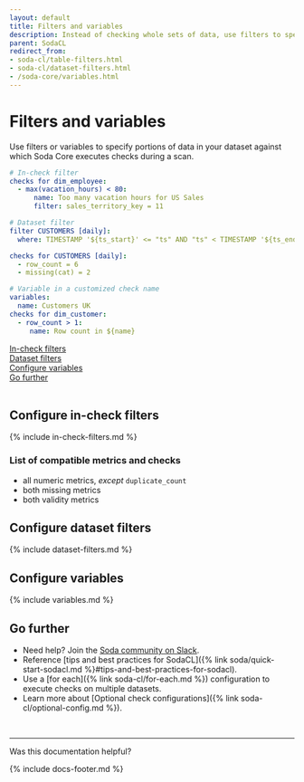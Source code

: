 ```yaml
---
layout: default
title: Filters and variables
description: Instead of checking whole sets of data, use filters to specify a portion of data against which to execute a check. Use variables to specify values at scan time.
parent: SodaCL
redirect_from:
- soda-cl/table-filters.html
- soda-cl/dataset-filters.html
- /soda-core/variables.html
---
```


# Filters and variables

Use filters or variables to specify portions of data in your dataset against which Soda Core executes checks during a scan.

```yaml
# In-check filter
checks for dim_employee:
  - max(vacation_hours) < 80:
      name: Too many vacation hours for US Sales
      filter: sales_territory_key = 11

# Dataset filter
filter CUSTOMERS [daily]:
  where: TIMESTAMP '${ts_start}' <= "ts" AND "ts" < TIMESTAMP '${ts_end}'

checks for CUSTOMERS [daily]:
  - row_count = 6
  - missing(cat) = 2

# Variable in a customized check name 
variables:
  name: Customers UK
checks for dim_customer:
  - row_count > 1:
     name: Row count in ${name}
```

[In-check filters](#configure-in-check-filters)<br />
[Dataset filters](#configure-dataset-filters)<br />
[Configure variables](#configure-variables)<br />
[Go further](#go-further)<br />
<br />

## Configure in-check filters

{% include in-check-filters.md %}

### List of compatible metrics and checks

* all numeric metrics, *except* `duplicate_count`
* both missing metrics
* both validity metrics

## Configure dataset filters

{% include dataset-filters.md %}

## Configure variables

{% include variables.md %}


## Go further

* Need help? Join the <a href="https://community.soda.io/slack" target="_blank"> Soda community on Slack</a>.
* Reference [tips and best practices for SodaCL]({% link soda/quick-start-sodacl.md %}#tips-and-best-practices-for-sodacl).
* Use a [for each]({% link soda-cl/for-each.md %}) configuration to execute checks on multiple datasets.
* Learn more about [Optional check configurations]({% link soda-cl/optional-config.md %}).
<br />

---

Was this documentation helpful?

<!-- LikeBtn.com BEGIN -->
<span class="likebtn-wrapper" data-theme="tick" data-i18n_like="Yes" data-ef_voting="grow" data-show_dislike_label="true" data-counter_zero_show="true" data-i18n_dislike="No"></span>
<script>(function(d,e,s){if(d.getElementById("likebtn_wjs"))return;a=d.createElement(e);m=d.getElementsByTagName(e)[0];a.async=1;a.id="likebtn_wjs";a.src=s;m.parentNode.insertBefore(a, m)})(document,"script","//w.likebtn.com/js/w/widget.js");</script>
<!-- LikeBtn.com END -->

{% include docs-footer.md %}
